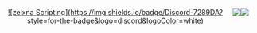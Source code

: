 <div align="center">
  <div style="display: flex; flex-direction: center; align-items: flex-start;">
    <a href="https://discord.gg/sctHuRpK9J" rel="some text">![zeixna Scripting](https://img.shields.io/badge/Discord-7289DA?style=for-the-badge&logo=discord&logoColor=white)</a>
    <img src="https://github-readme-stats.vercel.app/api/top-langs/?username=zeixna&layout=compact&show_icons=true&title_color=ffffff&icon_color=34abeb&text_color=daf7dc&bg_color=151515"/>
    <img src="(https://github-readme-stats.vercel.app/api?username=berkormanli&show_icons=true&theme=radical&border_radius=2" />
  </div>
</div>
